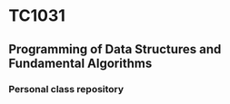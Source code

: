 # TC1031
## Programming of Data Structures and Fundamental Algorithms
### Personal class repository
